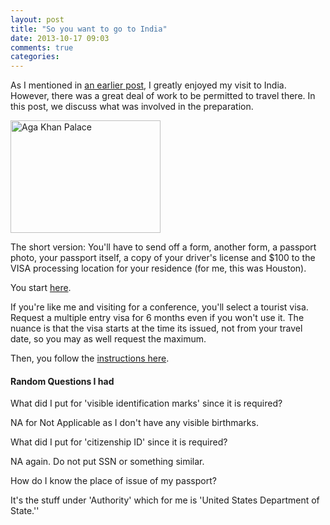 ```yaml
---
layout: post
title: "So you want to go to India"
date: 2013-10-17 09:03
comments: true
categories: 
---
```


As I mentioned in [an earlier post](http://blog.jonathanrwallace.com/blog/2013/09/21/good-news-everyone/), I greatly enjoyed my visit to India. However, there was a great deal of work to be permitted to travel there. In this post, we discuss what was involved in the preparation.

<a href="http://www.flickr.com/photos/4nitsirk/2810126895/" title="Aga Khan Palace by 4nitsirk, on Flickr"><img src="http://farm4.staticflickr.com/3292/2810126895_88f88ba8ba_m.jpg" width="240" height="180" alt="Aga Khan Palace"></a>

<!-- more -->

The short version: You'll have to send off a form, another form, a passport photo, your passport itself, a copy of your driver's license and $100 to the VISA processing location for your residence (for me, this was Houston).

You start [here](https://indiavisa.travisaoutsourcing.com/requirements/gather?apply=bymail).

If you're like me and visiting for a conference, you'll select a tourist visa. Request a multiple entry visa for 6 months even if you won't use it. The nuance is that the visa starts at the time its issued, not from your travel date, so you may as well request the maximum.

Then, you follow the [instructions here](https://indiavisa.travisaoutsourcing.com/requirements/display).

#### Random Questions I had

What did I put for 'visible identification marks' since it is required?

NA for Not Applicable as I don't have any visible birthmarks.

What did I put for 'citizenship ID' since it is required?

NA again. Do not put SSN or something similar.

How do I know the place of issue of my passport?

It's the stuff under 'Authority' which for me is 'United States Department of State.''
